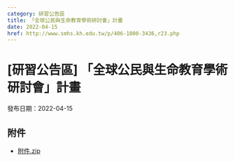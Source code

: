 ```yaml
---
category: 研習公告區
title: 「全球公民與生命教育學術研討會」計畫
date: 2022-04-15
href: http://www.smhs.kh.edu.tw/p/406-1000-3436,r23.php
---
```


# [研習公告區] 「全球公民與生命教育學術研討會」計畫

發布日期：2022-04-15



## 附件

- [附件.zip](https://www.smhs.kh.edu.tw/app/index.php?Action=downloadfile&file=WVhSMFlXTm9MelF4TDNCMFlWOHpNVGt5WHpjME9UYzROVEZmTVRBeE1qVXVlbWx3&fname=DGGGROTSYWQO41XX50LKSWHGRK30OOLKDGUWTSKK4125MLVWKPROVTPOUSSSPKPO)
